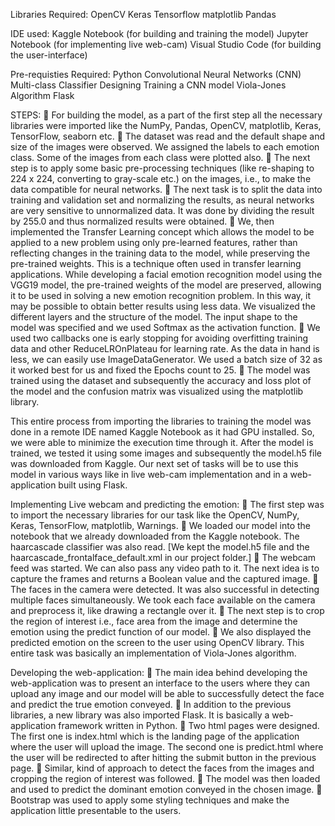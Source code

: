 Libraries Required:
OpenCV
Keras
Tensorflow
matplotlib
Pandas

IDE used:
Kaggle Notebook (for building and training the model)
Jupyter Notebook (for implementing live web-cam)
Visual Studio Code (for building the user-interface)

Pre-requisties Required:
Python
Convolutional Neural Networks (CNN)
Multi-class Classifier Designing
Training a CNN model
Viola-Jones Algorithm
Flask

STEPS:
	For building the model, as a part of the first step all the necessary libraries were imported like the NumPy, Pandas, OpenCV, matplotlib, Keras, TensorFlow, seaborn etc.
	The dataset was read and the default shape and size of the images were observed. We assigned the labels to each emotion class. Some of the images from each class were plotted also.
	The next step is to apply some basic pre-processing techniques (like re-shaping to 224 x 224, converting to gray-scale etc.) on the images, i.e., to make the data compatible for neural networks. 
	The next task is to split the data into training and validation set and normalizing the results, as neural networks are very sensitive to unnormalized data. It was done by dividing the result by 255.0 and thus normalized results were obtained.
	We, then implemented the Transfer Learning concept which allows the model to be applied to a new problem using only pre-learned features, rather than reflecting changes in the training data to the model, while preserving the pre-trained weights. This is a technique often used in transfer learning applications. While developing a facial emotion recognition model using the VGG19 model, the pre-trained weights of the model are preserved, allowing it to be used in solving a new emotion recognition problem. In this way, it may be possible to obtain better results using less data. We visualized the different layers and the structure of the model. The input shape to the model was specified and we used Softmax as the activation function.
	We used two callbacks one is early stopping for avoiding overfitting training data and other ReduceLROnPlateau for learning rate. As the data in hand is less, we can easily use ImageDataGenerator. We used a batch size of 32 as it worked best for us and fixed the Epochs count to 25.
	The model was trained using the dataset and subsequently the accuracy and loss plot of the model and the confusion matrix was visualized using the matplotlib library.

This entire process from importing the libraries to training the model was done in a remote IDE named Kaggle Notebook as it had GPU installed. So, we were able to minimize the execution time through it. After the model is trained, we tested it using some images and subsequently the model.h5 file was downloaded from Kaggle. Our next set of tasks will be to use this model in various ways like in live web-cam implementation and in a web-application built using Flask.



Implementing Live webcam and predicting the emotion:
	The first step was to import the necessary libraries for our task like the OpenCV, NumPy, Keras, TensorFlow, matplotlib, Warnings.
	We loaded our model into the notebook that we already downloaded from the Kaggle notebook. The haarcascade classifier was also read. [We kept the model.h5 file and the haarcascade_frontalface_default.xml in our project folder.]
	The webcam feed was started. We can also pass any video path to it. The next idea is to capture the frames and returns a Boolean value and the captured image.
	The faces in the camera were detected. It was also successful in detecting multiple faces simultaneously. We took each face available on the camera and preprocess it, like drawing a rectangle over it.
	The next step is to crop the region of interest i.e., face area from the image and determine the emotion using the predict function of our model.
	We also displayed the predicted emotion on the screen to the user using OpenCV library. This entire task was basically an implementation of Viola-Jones algorithm.

Developing the web-application:
	The main idea behind developing the web-application was to present an interface to the users where they can upload any image and our model will be able to successfully detect the face and predict the true emotion conveyed.
	In addition to the previous libraries, a new library was also imported Flask. It is basically a web-application framework written in Python. 
	Two html pages were designed. The first one is index.html which is the landing page of the application where the user will upload the image. The second one is predict.html where the user will be redirected to after hitting the submit button in the previous page. 
	Similar, kind of approach to detect the faces from the images and cropping the region of interest was followed. 
	The model was then loaded and used to predict the dominant emotion conveyed in the chosen image. 
	Bootstrap was used to apply some styling techniques and make the application little presentable to the users.

